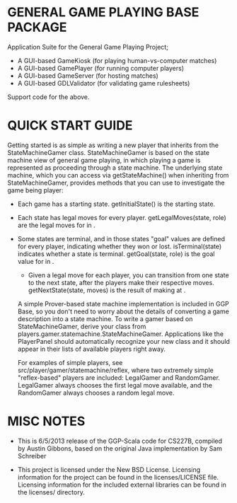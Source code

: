 GENERAL GAME PLAYING BASE PACKAGE
=================================

Application Suite for the General Game Playing Project;
 - A GUI-based GameKiosk        (for playing human-vs-computer matches)
 - A GUI-based GamePlayer       (for running computer players)
 - A GUI-based GameServer       (for hosting matches)
 - A GUI-based GDLValidator     (for validating game rulesheets)

Support code for the above.

QUICK START GUIDE
=================

Getting started is as simple as writing a new player that inherits from the
StateMachineGamer class. StateMachineGamer is based on the state machine view
of general game playing, in which playing a game is represented as proceeding
through a state machine. The underlying state machine, which you can access via
getStateMachine() when inheriting from StateMachineGamer, provides methods that
you can use to investigate the game being player:

  * Each game has a starting state.
    getInitialState() is the starting state.

  * Each state has legal moves for every player.
    getLegalMoves(state, role) are the legal moves for <role> in <state>.

  * Some states are terminal, and in those states "goal" values are defined
      for every player, indicating whether they won or lost.
        isTerminal(state) indicates whether a state is terminal.
        getGoal(state, role) is the goal value for <role> in <state>.

    * Given a legal move for each player, you can transition from one state to
      the next state, after the players make their respective moves.
        getNextState(state, moves) is the result of making <moves> at <state>.

    A simple Prover-based state machine implementation is included in GGP Base,
so you don't need to worry about the details of converting a game description
into a state machine. To write a gamer based on StateMachineGamer, derive your
class from players.gamer.statemachine.StateMachineGamer. Applications like the
PlayerPanel should automatically recognize your new class and it should appear
in their lists of available players right away.

    For examples of simple players, see src/player/gamer/statemachine/reflex,
where two extremely simple "reflex-based" players are included: LegalGamer and
RandomGamer. LegalGamer always chooses the first legal move available, and the
RandomGamer always chooses a random legal move.


MISC NOTES
==========
* This is 6/5/2013 release of the GGP-Scala code for CS227B, compiled by Austin
  Gibbons, based on the original Java implementation by Sam Schreiber

* This project is licensed under the New BSD License. Licensing information for
  the project can be found in the licenses/LICENSE file. Licensing information
  for the included external libraries can be found in the licenses/ directory.

